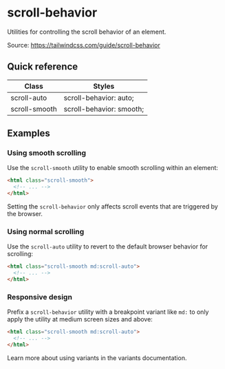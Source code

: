 # scroll-behavior

Utilities for controlling the scroll behavior of an element.

Source: https://tailwindcss.com/guide/scroll-behavior

## Quick reference

| Class | Styles |
|---|---|
| scroll-auto | scroll-behavior: auto; |
| scroll-smooth | scroll-behavior: smooth; |

## Examples

### Using smooth scrolling

Use the `scroll-smooth` utility to enable smooth scrolling within an element:

```html
<html class="scroll-smooth">
  <!-- ... -->
</html>
```

Setting the `scroll-behavior` only affects scroll events that are triggered by the browser.

### Using normal scrolling

Use the `scroll-auto` utility to revert to the default browser behavior for scrolling:

```html
<html class="scroll-smooth md:scroll-auto">
  <!-- ... -->
</html>
```

### Responsive design

Prefix a `scroll-behavior` utility with a breakpoint variant like `md:` to only apply the utility at medium screen sizes and above:

```html
<html class="scroll-smooth md:scroll-auto">
  <!-- ... -->
</html>
```

Learn more about using variants in the variants documentation.
